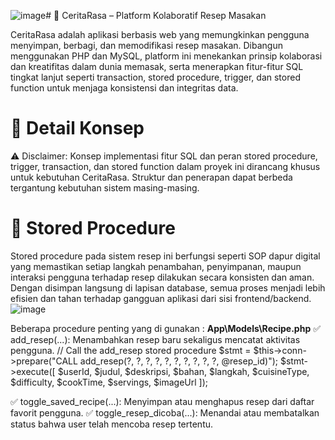 ![image](https://github.com/user-attachments/assets/4cd3f0cb-5c4a-4105-a299-3db09eb9ef4a)#  🍲 CeritaRasa – Platform Kolaboratif Resep Masakan

CeritaRasa adalah aplikasi berbasis web yang memungkinkan pengguna menyimpan, berbagi, dan memodifikasi resep masakan. Dibangun menggunakan PHP dan MySQL, platform ini menekankan prinsip kolaborasi dan kreatifitas dalam dunia memasak, serta menerapkan fitur-fitur SQL tingkat lanjut seperti transaction, stored procedure, trigger, dan stored function untuk menjaga konsistensi dan integritas data.

# 📌 Detail Konsep
⚠️ Disclaimer:
Konsep implementasi fitur SQL dan peran stored procedure, trigger, transaction, dan stored function dalam proyek ini dirancang khusus untuk kebutuhan CeritaRasa. Struktur dan penerapan dapat berbeda tergantung kebutuhan sistem masing-masing.

# 🧠 Stored Procedure
Stored procedure pada sistem resep ini berfungsi seperti SOP dapur digital yang memastikan setiap langkah penambahan, penyimpanan, maupun interaksi pengguna terhadap resep dilakukan secara konsisten dan aman. Dengan disimpan langsung di lapisan database, semua proses menjadi lebih efisien dan tahan terhadap gangguan aplikasi dari sisi frontend/backend.
![image](https://github.com/user-attachments/assets/f5727592-c64d-447e-9bcb-e61e3eecf1b3)

Beberapa procedure penting yang di gunakan :
**App\Models\Recipe.php**
✅ add_resep(...): Menambahkan resep baru sekaligus mencatat aktivitas pengguna.
// Call the add_resep stored procedure
$stmt = $this->conn->prepare("CALL add_resep(?, ?, ?, ?, ?, ?, ?, ?, ?, ?, @resep_id)");
$stmt->execute([
    $userId,
    $judul,
    $deskripsi,
    $bahan,
    $langkah,
    $cuisineType,
    $difficulty,
    $cookTime,
    $servings,
    $imageUrl
]);

✅ toggle_saved_recipe(...): Menyimpan atau menghapus resep dari daftar favorit pengguna.
✅ toggle_resep_dicoba(...): Menandai atau membatalkan status bahwa user telah mencoba resep tertentu.
